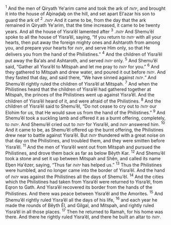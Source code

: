 <sup>1</sup> And the men of Qiryath Ye‛arim came and took the ark of יהוה, and brought it into the house of Aḇinaḏaḇ on the hill, and set apart El‛azar his son to guard the ark of יהוה.
<sup>2</sup> And it came to be, from the day that the ark remained in Qiryath Ye‛arim, that the time increased, it came to be twenty years. And all the house of Yisra’ĕl lamented after יהוה.
<sup>3</sup> And Shemu’ĕl spoke to all the house of Yisra’ĕl, saying, “If you return to יהוה with all your hearts, then put away the foreign mighty ones and Ashtaroth from among you, and prepare your hearts for יהוה, and serve Him only, so that He delivers you from the hand of the Philistines.”
<sup>4</sup> And the children of Yisra’ĕl put away the Ba‛als and Ashtaroth, and served יהוה only.
<sup>5</sup> And Shemu’ĕl said, “Gather all Yisra’ĕl to Mitspah and let me pray to יהוה for you.”
<sup>6</sup> And they gathered to Mitspah and drew water, and poured it out before יהוה. And they fasted that day, and said there, “We have sinned against יהוה.” And Shemu’ĕl rightly ruled the children of Yisra’ĕl at Mitspah.
<sup>7</sup> And when the Philistines heard that the children of Yisra’ĕl had gathered together at Mitspah, the princes of the Philistines went up against Yisra’ĕl. And the children of Yisra’ĕl heard of it, and were afraid of the Philistines.
<sup>8</sup> And the children of Yisra’ĕl said to Shemu’ĕl, “Do not cease to cry out to יהוה our Elohim for us, that He would save us from the hand of the Philistines.”
<sup>9</sup> And Shemu’ĕl took a suckling lamb and offered it as a burnt offering, completely, to יהוה. And Shemu’ĕl cried out to יהוה for Yisra’ĕl, and יהוה answered him.
<sup>10</sup> And it came to be, as Shemu’ĕl offered up the burnt offering, the Philistines drew near to battle against Yisra’ĕl. But יהוה thundered with a great noise on that day on the Philistines, and troubled them, and they were smitten before Yisra’ĕl.
<sup>11</sup> And the men of Yisra’ĕl went out from Mitspah and pursued the Philistines, and drove them back as far as below Bĕyth Kar.
<sup>12</sup> And Shemu’ĕl took a stone and set it up between Mitspah and Shĕn, and called its name Eḇen Ha‛ĕzer, saying, “Thus far יהוה has helped us.”
<sup>13</sup> Thus the Philistines were humbled, and no longer came into the border of Yisra’ĕl. And the hand of יהוה was against the Philistines all the days of Shemu’ĕl.
<sup>14</sup> And the cities which the Philistines had taken from Yisra’ĕl were returned to Yisra’ĕl, from Eqron to Gath. And Yisra’ĕl recovered its border from the hands of the Philistines. And there was peace between Yisra’ĕl and the Amorites.
<sup>15</sup> And Shemu’ĕl rightly ruled Yisra’ĕl all the days of his life,
<sup>16</sup> and each year he made the rounds of Bĕyth Ĕl, and Gilgal, and Mitspah, and rightly ruled Yisra’ĕl in all those places.
<sup>17</sup> Then he returned to Ramah, for his home was there. And there he rightly ruled Yisra’ĕl, and there he built an altar to יהוה.
